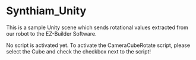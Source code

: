 # Synthiam_Unity
This is a sample Unity scene which sends rotational values extracted from our robot to the EZ-Builder Software.

No script is activated yet.
To activate the CameraCubeRotate script,
please select the Cube and check the checkbox next to the script!
